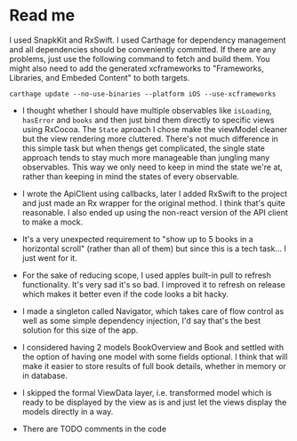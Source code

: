 # Read me 

I used SnapkKit and RxSwift. I used Carthage for dependency management and all dependencies should be conveniently committed. If there are any problems, just use the following command to fetch and build them. You might also need to add the generated xcframeworks to "Frameworks, Libraries, and Embeded Content" to both targets.

```carthage update --no-use-binaries --platform iOS --use-xcframeworks```

- I thought whether I should have multiple observables like `isLoading`, `hasError` and `books` and then just bind them directly to specific views using RxCocoa. The `State` aproach I chose make the viewModel cleaner but the view rendering more cluttered. There's not much difference in this simple task but when thengs get complicated, the single state approach tends to stay much more manageable than jungling many observables. This way we only need to keep in mind the state we're at, rather than keeping in mind the states of every observable.

- I wrote the ApiClient using callbacks, later I added RxSwift to the project and just made an Rx wrapper for the original method. I think that's quite reasonable. I also ended up using the non-react version of the API client to make a mock.

- It's a very unexpected requirement to "show up to 5 books in a horizontal scroll" (rather than all of them) but since this is a tech task... I just went for it.

- For the sake of reducing scope, I used apples built-in pull to refresh functionality. It's very sad it's so bad. I improved it to refresh on release which makes it better even if the code looks a bit hacky.

- I made a singleton called Navigator, which takes care of flow control as well as some simple dependency injection, I'd say that's the best solution for this size of the app.

- I considered having 2 models BookOverview and Book and settled with the option of having one model with some fields optional. I think that will make it easier to store results of full book details, whether in memory or in database. 

- I skipped the formal ViewData layer, i.e. transformed model which is ready to be displayed by the view as is and just let the views display the models directly in a way.

- There are TODO comments in the code
